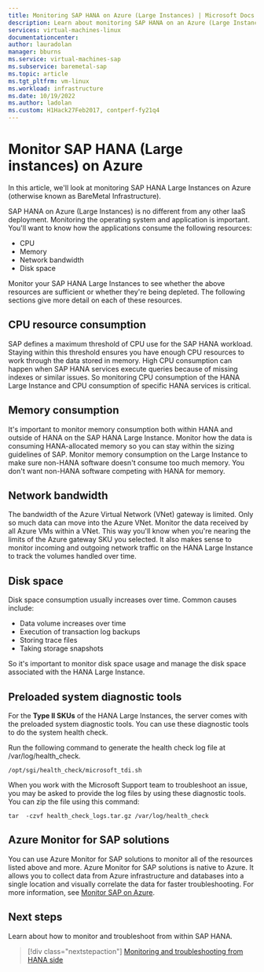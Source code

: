 ```yaml
---
title: Monitoring SAP HANA on Azure (Large Instances) | Microsoft Docs
description: Learn about monitoring SAP HANA on an Azure (Large Instances).
services: virtual-machines-linux
documentationcenter: 
author: lauradolan
manager: bburns
ms.service: virtual-machines-sap
ms.subservice: baremetal-sap
ms.topic: article
ms.tgt_pltfrm: vm-linux
ms.workload: infrastructure
ms.date: 10/19/2022
ms.author: ladolan
ms.custom: H1Hack27Feb2017, contperf-fy21q4
---
```


# Monitor SAP HANA (Large instances) on Azure

In this article, we'll look at monitoring SAP HANA Large Instances on Azure (otherwise known as BareMetal Infrastructure).

SAP HANA on Azure (Large Instances) is no different from any other IaaS deployment. Monitoring the operating system and application is important. You'll want to know how the applications consume the following resources:

- CPU
- Memory
- Network bandwidth
- Disk space

Monitor your SAP HANA Large Instances to see whether the above resources are sufficient or whether they're being depleted. The following sections give more detail on each of these resources.

## CPU resource consumption

SAP defines a maximum threshold of CPU use for the SAP HANA workload. Staying within this threshold ensures you have enough CPU resources to work through the data stored in memory. High CPU consumption can happen when SAP HANA services execute queries because of missing indexes or similar issues. So monitoring CPU consumption of the HANA Large Instance and CPU consumption of specific HANA services is critical.

## Memory consumption 

It's important to monitor memory consumption both within HANA and outside of HANA on the SAP HANA Large Instance. Monitor how the data is consuming HANA-allocated memory so you can stay within the sizing guidelines of SAP. Monitor memory consumption on the Large Instance to make sure non-HANA software doesn't consume too much memory. You don't want non-HANA software competing with HANA for memory.

## Network bandwidth 

The bandwidth of the Azure Virtual Network (VNet) gateway is limited. Only so much data can move into the Azure VNet. Monitor the data received by all Azure VMs within a VNet. This way you'll know when you're nearing the limits of the Azure gateway SKU you selected. It also makes sense to monitor incoming and outgoing network traffic on the HANA Large Instance to track the volumes handled over time.

## Disk space

Disk space consumption usually increases over time. Common causes include:
- Data volume increases over time
- Execution of transaction log backups
- Storing trace files
- Taking storage snapshots 

So it's important to monitor disk space usage and manage the disk space associated with the HANA Large Instance.

## Preloaded system diagnostic tools

For the **Type II SKUs** of the HANA Large Instances, the server comes with the preloaded system diagnostic tools. You can use these diagnostic tools to do the system health check.
 
Run the following command to generate the health check log file at /var/log/health_check.

```
/opt/sgi/health_check/microsoft_tdi.sh
```
When you work with the Microsoft Support team to troubleshoot an issue, you may be asked to provide the log files by using these diagnostic tools. You can zip the file using this command:

```
tar  -czvf health_check_logs.tar.gz /var/log/health_check
```

## Azure Monitor for SAP solutions

You can use Azure Monitor for SAP solutions to monitor all of the resources listed above and more. Azure Monitor for SAP solutions is native to Azure. It allows you to collect data from Azure infrastructure and databases into a single location and visually correlate the data for faster troubleshooting. For more information, see [Monitor SAP on Azure](../../../virtual-machines/workloads/sap/monitor-sap-on-azure.md).

## Next steps

Learn about how to monitor and troubleshoot from within SAP HANA.

> [!div class="nextstepaction"]
> [Monitoring and troubleshooting from HANA side](hana-monitor-troubleshoot.md)
